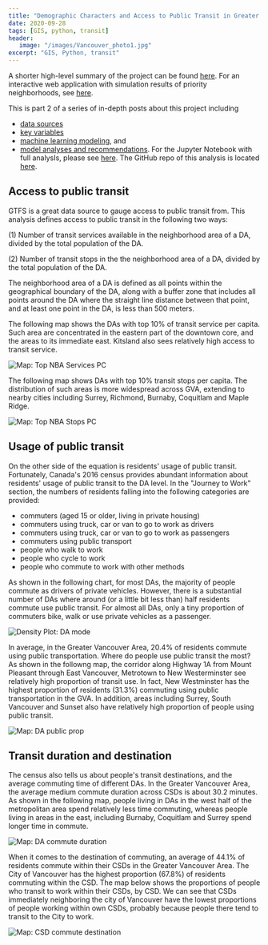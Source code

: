 ```yaml
---
title: "Demographic Characters and Access to Public Transit in Greater Vancouver: Key Variables"
date: 2020-09-28
tags: [GIS, python, transit]
header:
   image: "/images/Vancouver_photo1.jpg"
excerpt: "GIS, Python, transit"
---
```


A shorter high-level summary of the project can be found [here](https://zibowangkangyu.github.io/Vancouver_transit_summary/). For an interactive web application with simulation results of priority neighborhoods, see [here](https://gva-transit-ml.herokuapp.com/).  

This is part 2 of a series of in-depth posts about this project including

- [data sources](https://zibowangkangyu.github.io/Vancouver_transit1/)
- [key variables](https://zibowangkangyu.github.io/Vancouver_transit2/)
- [machine learning modeling](https://zibowangkangyu.github.io/Vancouver_transit3/), and
- [model analyses and recommendations](https://zibowangkangyu.github.io/Vancouver_transit4/).
For the Jupyter Notebook with full analysIs, please see [here](https://nbviewer.jupyter.org/github/ZIBOWANGKANGYU/Vancouver_transit/blob/master/Report.ipynb). The GitHub repo of this analysis is located [here](https://github.com/ZIBOWANGKANGYU/Vancouver_transit).  

## Access to public transit

GTFS is a great data source to gauge access to public transit from. This analysis defines access to public transit in the following two ways:

(1) Number of transit services available in the neighborhood area of a DA, divided by the total population of the DA.

(2) Number of transit stops in the the neighborhood area of a DA, divided by the total population of the DA.

The neighborhood area of a DA is defined as all points within the geographical boundary of the DA, along with a buffer zone that includes all points around the DA where the straight line distance between that point, and at least one point in the DA, is less than 500 meters.

The following map shows the DAs with top 10% of transit service per capita. Such area are concentrated in the eastern part of the downtown core, and the areas to its immediate east. Kitsland also sees relatively high access to transit service. 

<img src="{{ site.url }}{{ site.baseurl }}/images/Vancouver_transit2/plots/NBA_services_PC_10pc.png" alt="Map: Top NBA Services PC">

The following map shows DAs with top 10% transit stops per capita. The distribution of such areas is more widespread across GVA, extending to nearby cities including Surrey, Richmond, Burnaby, Coquitlam and Maple Ridge. 

<img src="{{ site.url }}{{ site.baseurl }}/images/Vancouver_transit2/plots/NBA_stops_PC_10pc.png" alt="Map: Top NBA Stops PC">

## Usage of public transit

On the other side of the equation is residents' usage of public transit. Fortunately, Canada's 2016 census provides abundant information about residents' usage of public transit to the DA level. In the "Journey to Work" section, the numbers of residents falling into the following categories are provided:
- commuters (aged 15 or older, living in private housing)
- commuters using truck, car or van to go to work as drivers
- commuters using truck, car or van to go to work as passengers
- commuters using public transport
- people who walk to work
- people who cycle to work
- people who commute to work with other methods

As shown in the following chart, for most DAs, the majority of people commute as drivers of private vehicles. However, there is a substantial number of DAs where around (or a little bit less than) half residents commute use public transit. For almost all DAs, only a tiny proportion of commuters bike, walk or use private vehicles as a passenger.

<img src="{{ site.url }}{{ site.baseurl }}/images/Vancouver_transit2/plots/DA_mode.png" alt="Density Plot: DA mode">

In average, in the Greater Vancouver Area, 20.4% of residents commute using public transportation. Where do people use public transit the most? As shown in the followng map, the corridor along Highway 1A from Mount Pleasant through East Vancouver, Metrotown to New Westerminster see relatively high proportion of transit use. In fact, New Westminster has the highest proportion of residents (31.3%) commuting using public transportation in the GVA. In addition, areas including Surrey, South Vancouver and Sunset also have relatively high proportion of people using public transit. 

<img src="{{ site.url }}{{ site.baseurl }}/images/Vancouver_transit2/plots/DA_public_prop.png" alt="Map: DA public prop">

## Transit duration and destination

The census also tells us about people's transit destinations, and the average commuting time of different DAs. In the Greater Vancouver Area, the average medium commute duration across CSDs is about 30.2 minutes. As shown in the following map, people living in DAs in the west half of the metropolitan area spend relatively less time commuting, whereas people living in areas in the east, including Burnaby, Coquitlam and Surrey spend longer time in commute. 

<img src="{{ site.url }}{{ site.baseurl }}/images/Vancouver_transit2/plots/DA_commute_duration.png" alt="Map: DA commute duration">

When it comes to the destination of commuting, an average of 44.1% of residents commute within their CSDs in the Greater Vancouver Area. The City of Vancouver has the highest proportion (67.8%) of residents commuting within the CSD. The map below shows the proportions of people who transit to work within their CSDs, by CSD. We can see that CSDs immediately neighboring the city of Vancouver have the lowest proportions of people working within own CSDs, probably because people there tend to transit to the City to work. 

<img src="{{ site.url }}{{ site.baseurl }}/images/Vancouver_transit2/plots/commute_within_csd.png" alt="Map: CSD commute destination">
